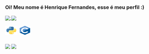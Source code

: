### Oi! Meu nome é Henrique Fernandes, esse é meu perfil :)

<a href="https://github.com/8enrich/github-readme-stats">
  <img height=200 align="center" src="https://github-readme-stats.vercel.app/api?username=8enrich&theme=tokyonight" />
</a>
<a href="https://github.com/8enrich/convoychat">
  <img height=200 align="center" src="https://github-readme-stats.vercel.app/api/top-langs?username=8enrich&layout=compact&langs_count=8&card_width=320" />
</a>

<div style="display: inline_block"><br>
  <img align="center" alt="Python" height="30" width="40" src="https://raw.githubusercontent.com/devicons/devicon/master/icons/python/python-original.svg">
  <img align="center" alt="C" height="30" width="40" src="https://raw.githubusercontent.com/devicons/devicon/master/icons/c/c-original.svg">
  
</div>

## 

<div> 
  <a href = "mailto:henriqueftcunha@gmail.com"><img src="https://img.shields.io/badge/-Gmail-%23333?style=for-the-badge&logo=gmail&logoColor=white" target="_blank"></a>
   <a href = "https://www.linkedin.com/in/henrique-fernandes-tavares-da-cunha-933186309"><img src="https://img.shields.io/badge/-LinkedIn-%230077B5?style=for-the-badge&logo=linkedin&logoColor=white)" target="_blank"></a>
</div>
